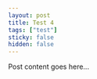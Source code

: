 ```yaml
---
layout: post
title: Test 4
tags: ["test"]
sticky: false
hidden: false
---
```


Post content goes here...
